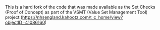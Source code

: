 This is a hard fork of the code that was made available as the Set Checks (Proof of Concept) as part of the VSMT (Value Set Management Tool) project (https://nhsengland.kahootz.com/t_c_home/view?objectID=41086160)
